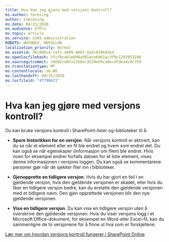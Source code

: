 ```yaml
---
title: Hva kan jeg gjøre med versjons kontroll?
ms.author: toresing
author: tomresing
ms.date: 04/21/2020
ms.audience: ITPro
ms.topic: article
ms.service: o365-administration
ROBOTS: NOINDEX, NOFOLLOW
localization_priority: Normal
ms.assetid: 36c890c4-cafc-4409-8887-4a5c039692e3
ms.openlocfilehash: 3fcf8c4d1e890a565ace6961ac3f9c1292953248
ms.sourcegitcommit: c6692ce0fa1358ec3529e59ca0ecdfdea4cdc759
ms.translationtype: MT
ms.contentlocale: nb-NO
ms.lasthandoff: 09/15/2020
ms.locfileid: "47798421"
---
```

# <a name="what-can-i-do-with-versioning"></a>Hva kan jeg gjøre med versjons kontroll?

Du kan bruke versjons kontroll i SharePoint-lister og-biblioteker til å:
  
- **Spore historikken for en versjon**. Når versjons kontroll er aktivert, kan du se når et element eller en fil ble endret og hvem som endret det. Du kan også se når egenskaper (informasjon om filen) ble endret. Hvis noen for eksempel endrer forfalls datoen for et liste element, vises denne informasjonen i versjons loggen. Du kan også se kommentarene personer gjør når de sjekker filer inn i biblioteker. 
    
- **Gjenopprette en tidligere versjon**. Hvis du har gjort en feil i en gjeldende versjon, hvis den gjeldende versjonen er skadet, eller hvis du liker en tidligere versjon bedre, kan du erstatte den gjeldende versjonen med et tidligere navn. Den gjen opprettede versjonen blir den nye gjeldende versjonen. 
    
- **Vise en tidligere versjon**. Du kan vise en tidligere versjon uten å overskrive den gjeldende versjonen. Hvis du viser versjons logg i et Microsoft Office-dokument, for eksempel en Word-eller Excel-fil, kan du sammenligne de to versjonene for å finne ut hva som er forskjellene. 
    
[Lær mer om hvordan versjons kontroll fungerer i SharePoint Online](https://go.microsoft.com/fwlink/?linkid=875710)
  


